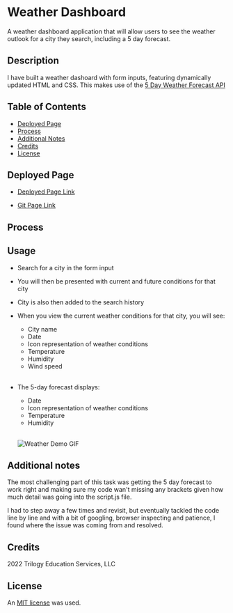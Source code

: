# Weather Dashboard

A weather dashboard application that will allow users to see the weather outlook for a city they search, including a 5 day forecast.

## Description
I have built a weather dashoard with form inputs, featuring dynamically updated HTML and CSS. This makes use of the [5 Day Weather Forecast API](https://openweathermap.org/forecast5) 


## Table of Contents

* [Deployed Page](#deployed-page)
* [Process](#process)
* [Additional Notes](#additional-notes)
* [Credits](#credits)
* [License](#license)


## Deployed Page

* [Deployed Page Link](XXXX)

* [Git Page Link](https://github.com/LiliBear1/Lili-Weather-Dashboard) 


## Process



## Usage
  * Search for a city in the form input

  * You will then be presented with current and future conditions for that city 

  * City is also then added to the search history

  * When you view the current weather conditions for that city, you will see:

    * City name
    * Date
    * Icon representation of weather conditions
    * Temperature
    * Humidity
    * Wind speed 
    <br> </br>

  * The 5-day forecast displays: 
    * Date
    * Icon representation of weather conditions
    * Temperature
    * Humidity
    <br> </br>

    ![Weather Demo GIF](/images/)


## Additional notes

The most challenging part of this task was getting the 5 day forecast to work right and making sure my code wan't missing any brackets given how much detail was going into the script.js file. 

I had to step away a few times and revisit, but eventually tackled the code line by line and with a bit of googling, browser inspecting and patience, I found where the issue was coming from and resolved.


## Credits 
2022 Trilogy Education Services, LLC

## License

An [MIT license](https://choosealicense.com/licenses/mit/) was used.
